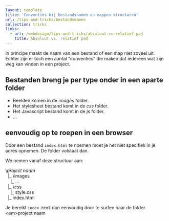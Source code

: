 ```yaml
---
layout: template
title: 'Conventies bij bestandsnamen en mappen structuren'
url: /tips-and-tricks/bestandsnamen
collection: tricks
links:
  - url: /webdesign/tips-and-tricks/absoluut-vs-relatief-pad
    title: Absoluut vs. relatief pad
---
```

In principe maakt de naam van een bestand of een map niet zoveel uit. Echter zijn er toch een aantal "conventies" die maken dat iedereen wat zijn weg kan vinden in een project.

## Bestanden breng je per type onder in een aparte folder
* Beelden komen in de <em>images</em> folder.
* Het stylesheet bestand komt in de <em>css</em> folder.
* Het Javascript bestand komt in de <em>js</em> folder.
* ...

## eenvoudig op te roepen in een browser

Door een bestand <code>index.html</code> te noemen moet je het niet specifiek in je adres opnemen. De folder volstaat dan.

We nemen vanaf deze structuur aan:

<div class="gray-code">
\<em>project naam</em><br />
&nbsp;&nbsp;|_ \images<br />
&nbsp;&nbsp;&nbsp;&nbsp;|_ ...<br />
&nbsp;&nbsp;|_ \css<br />
&nbsp;&nbsp;&nbsp;&nbsp;|_ style.css<br />
&nbsp;&nbsp;|_ index.html
</div>

Je bereikt <code>index.html</code> dan eenvoudig door te surfen naar de folder \<em>project naam</em>